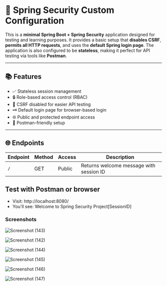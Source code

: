 # 🔐 Spring Security Custom Configuration

This is a **minimal Spring Boot + Spring Security** application designed for testing and learning purposes. It provides a basic setup that **disables CSRF**, **permits all HTTP requests**, and uses the **default Spring login page**. The application is also configured to be **stateless**, making it perfect for API testing via tools like **Postman**.

---

## 📚 Features


- ✅ Stateless session management
- 🔒 Role-based access control (RBAC)
- 🚫 CSRF disabled for easier API testing
- 🗝️ Default login page for browser-based login
- 🌐 Public and protected endpoint access
- 🧪 Postman-friendly setup

---

## 🌐 Endpoints
| Endpoint | Method | Access | Description                             |
| -------- | ------ | ------ | --------------------------------------- |
| `/`      | GET    | Public | Returns welcome message with session ID |

## Test with Postman or browser
  - Visit: http://localhost:8080/
  - You'll see: Welcome to Spring Security Project[SessionID]

### Screenshots

![Screenshot (143)](https://github.com/user-attachments/assets/637dfe17-3efb-4de3-85bd-923eb17f8f6a)

![Screenshot (142)](https://github.com/user-attachments/assets/c03fbfd2-522e-4498-80ad-33aafa22c429)

![Screenshot (144)](https://github.com/user-attachments/assets/2bea276b-5a6a-468a-b07f-927a15b0c5c1)

![Screenshot (145)](https://github.com/user-attachments/assets/9a89f508-c770-4e08-bb9d-ab1156f99167)

![Screenshot (146)](https://github.com/user-attachments/assets/59b6faa7-31b4-4d60-ae8f-8a1ca23be416)

![Screenshot (147)](https://github.com/user-attachments/assets/82e231a4-af2a-4230-9be3-0c8cb6941ab0)



